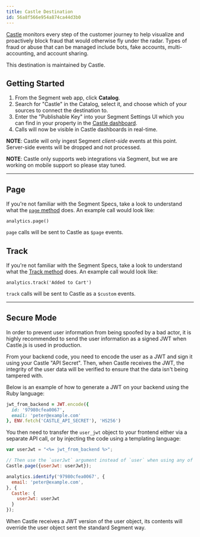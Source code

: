 ```yaml
---
title: Castle Destination
id: 56a8f566e954a874ca44d3b0
---
```

[Castle](https://castle.io/?utm_source=segmentio&utm_medium=docs&utm_campaign=partners) monitors every step of the customer journey to help visualize and proactively block fraud that would otherwise fly under the radar. Types of fraud or abuse that can be managed include bots, fake accounts, multi-accounting, and account sharing.

This destination is maintained by Castle.

## Getting Started

1. From the Segment web app, click **Catalog**.
2. Search for "Castle" in the Catalog, select it, and choose which of your sources to connect the destination to.
3. Enter the "Publishable Key" into your Segment Settings UI which you can find in your property in the [Castle dashboard](https://dashboard.castle.io).
4. Calls will now be visible in Castle dashboards in real-time.

**NOTE**: Castle will only ingest Segment _client-side_ events at this point. Server-side events will be dropped and not processed.

**NOTE**: Castle only supports web integrations via Segment, but we are working on mobile support so please stay tuned.

***



## Page

If you're not familiar with the Segment Specs, take a look to understand what the [`page` method](https://segment.com/docs/connections/spec/page/) does. An example call would look like:

```
analytics.page()
```



`page` calls will be sent to Castle as `$page` events.


## Track

If you're not familiar with the Segment Specs, take a look to understand what the [Track method](https://segment.com/docs/connections/spec/track/) does. An example call would look like:

```
analytics.track('Added to Cart')
```



`track` calls will be sent to Castle as a `$custom` events.

***



## Secure Mode

In order to prevent user information from being spoofed by a bad actor, it is highly recommended to send the user information as a signed JWT when Castle.js is used in production.

From your backend code, you need to encode the user as a JWT and sign it using your Castle "API Secret". Then, when Castle receives the JWT, the integrity of the user data will be verified to ensure that the data isn't being tampered with.

Below is an example of how to generate a JWT on your backend using the Ruby language:

```ruby
jwt_from_backend = JWT.encode({
  id: '97980cfea0067',
  email: 'peter@example.com'
}, ENV.fetch('CASTLE_API_SECRET'), 'HS256')
```



You then need to transfer the `user_jwt` object to your frontend either via a separate API call, or by injecting the code using a templating language:

```javascript
var userJwt = "<%= jwt_from_backend %>";

// Then use the `userJwt` argument instead of `user` when using any of the tracking methods
Castle.page({userJwt: userJwt});

analytics.identify('97980cfea0067', {
  email: 'peter@example.com',
}, {
  Castle: {
    userJwt: userJwt
  }
});
```


When Castle receives a JWT version of the user object, its contents will override the user object sent the standard Segment way.
